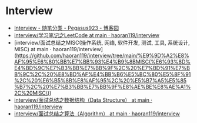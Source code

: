 # Interview

* [Interview - 随笔分类 - Pegasus923 - 博客园](http://www.cnblogs.com/pegasus923/category/263902.html)
* [interview/学习笔记之LeetCode at main · haoran119/interview](https://github.com/haoran119/interview/tree/main/%E5%AD%A6%E4%B9%A0%E7%AC%94%E8%AE%B0%E4%B9%8BLeetCode)
* [interview/面试总结之MISC(操作系统, 网络, 软件开发, 测试, 工具, 系统设计, MISC) at main · haoran119/interview](https://github.com/haoran119/interview/tree/main/%E9%9D%A2%E8%AF%95%E6%80%BB%E7%BB%93%E4%B9%8BMISC(%E6%93%8D%E4%BD%9C%E7%B3%BB%E7%BB%9F%2C%20%E7%BD%91%E7%BB%9C%2C%20%E8%BD%AF%E4%BB%B6%E5%BC%80%E5%8F%91%2C%20%E6%B5%8B%E8%AF%95%2C%20%E5%B7%A5%E5%85%B7%2C%20%E7%B3%BB%E7%BB%9F%E8%AE%BE%E8%AE%A1%2C%20MISC\))
* [interview/面试总结之数据结构（Data Structure） at main · haoran119/interview](https://github.com/haoran119/interview/tree/main/%E9%9D%A2%E8%AF%95%E6%80%BB%E7%BB%93%E4%B9%8B%E6%95%B0%E6%8D%AE%E7%BB%93%E6%9E%84%EF%BC%88Data%20Structure%EF%BC%89)
* [interview/面试总结之算法（Algorithm） at main · haoran119/interview](https://github.com/haoran119/interview/tree/main/%E9%9D%A2%E8%AF%95%E6%80%BB%E7%BB%93%E4%B9%8B%E7%AE%97%E6%B3%95%EF%BC%88Algorithm%EF%BC%89)
